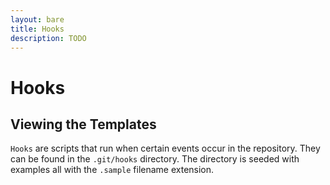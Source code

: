 ```yaml
---
layout: bare
title: Hooks
description: TODO
---
```


# Hooks

## Viewing the Templates
`Hooks` are scripts that run when certain events occur in the repository. They can be found in the `.git/hooks` directory. The directory is seeded with examples all with the `.sample` filename extension.
